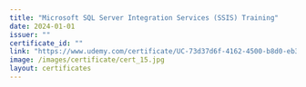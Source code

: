 ```yaml
---
title: "Microsoft SQL Server Integration Services (SSIS) Training"
date: 2024-01-01
issuer: ""
certificate_id: ""
link: "https://www.udemy.com/certificate/UC-73d37d6f-4162-4500-b8d0-eb3054bcc41f/"
image: /images/certificate/cert_15.jpg
layout: certificates
---
```


